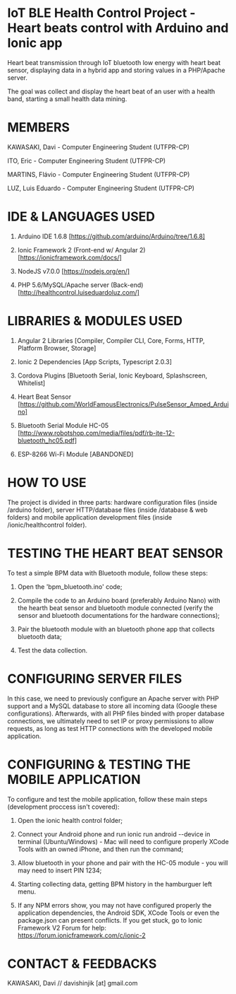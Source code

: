 # IoT BLE Health Control Project - Heart beats control with Arduino and Ionic app

Heart beat transmission through IoT bluetooth low energy with heart beat sensor, displaying data in a hybrid app and storing values in a PHP/Apache server.

The goal was collect and display the heart beat of an user with a health band, starting a small health data mining.

# MEMBERS

KAWASAKI, Davi - Computer Engineering Student (UTFPR-CP)

ITO, Eric - Computer Engineering Student (UTFPR-CP)

MARTINS, Flávio - Computer Engineering Student (UTFPR-CP)

LUZ, Luis Eduardo - Computer Engineering Student (UTFPR-CP)

# IDE & LANGUAGES USED

1) Arduino IDE 1.6.8 [https://github.com/arduino/Arduino/tree/1.6.8]

2) Ionic Framework 2 (Front-end w/ Angular 2) [https://ionicframework.com/docs/]

3) NodeJS v7.0.0 [https://nodejs.org/en/]

4) PHP 5.6/MySQL/Apache server (Back-end) [http://healthcontrol.luiseduardoluz.com/]

# LIBRARIES & MODULES USED

1) Angular 2 Libraries [Compiler, Compiler CLI, Core, Forms, HTTP, Platform Browser, Storage]

2) Ionic 2 Dependencies [App Scripts, Typescript 2.0.3]

3) Cordova Plugins [Bluetooth Serial, Ionic Keyboard, Splashscreen, Whitelist]

4) Heart Beat Sensor [https://github.com/WorldFamousElectronics/PulseSensor_Amped_Arduino]

5) Bluetooth Serial Module HC-05 [http://www.robotshop.com/media/files/pdf/rb-ite-12-bluetooth_hc05.pdf]

6) ESP-8266 Wi-Fi Module [ABANDONED]

# HOW TO USE

The project is divided in three parts: hardware configuration files (inside /arduino folder), server HTTP/database files (inside /database & web folders) and mobile application development files (inside /ionic/healthcontrol folder).

# TESTING THE HEART BEAT SENSOR

To test a simple BPM data with Bluetooth module, follow these steps:

1) Open the 'bpm_bluetooth.ino' code;

2) Compile the code to an Arduino board (preferably Arduino Nano) with the hearth beat sensor and bluetooth module connected (verify the sensor and bluetooth documentations for the hardware connections);

3) Pair the bluetooth module with an bluetooth phone app that collects bluetooth data;

4) Test the data collection.

# CONFIGURING SERVER FILES

In this case, we need to previously configure an Apache server with PHP support and a MySQL database to store all incoming data (Google these configurations). Afterwards, with all PHP files binded with proper database connections, we ultimately need to set IP or proxy permissions to allow requests, as long as test HTTP connections with the developed mobile application.

# CONFIGURING & TESTING THE MOBILE APPLICATION

To configure and test the mobile application, follow these main steps (development proccess isn't covered):

1) Open the ionic health control folder;

2) Connect your Android phone and run ionic run android --device in terminal (Ubuntu/Windows) - Mac will need to configure properly XCode Tools with an owned iPhone, and then run the command;

3) Allow bluetooth in your phone and pair with the HC-05 module - you will may need to insert PIN 1234;

4) Starting collecting data, getting BPM history in the hamburguer left menu.

5) If any NPM errors show, you may not have configured properly the application dependencies, the Android SDK, XCode Tools or even the package.json can present conflicts. If you get stuck, go to Ionic Framework V2 Forum for help: https://forum.ionicframework.com/c/ionic-2

# CONTACT & FEEDBACKS

KAWASAKI, Davi // davishinjik [at] gmail.com
